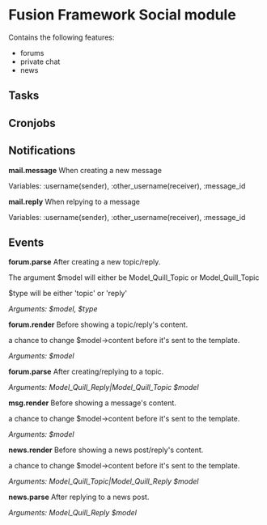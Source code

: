# Fusion Framework Social module

Contains the following features:

 - forums
 - private chat
 - news

## Tasks

## Cronjobs

## Notifications

**mail.message**
When creating a new message

Variables: :username(sender), :other_username(receiver), :message_id

**mail.reply**
When relpying to a message

Variables: :username(sender), :other_username(receiver), :message_id

## Events

**forum.parse**
After creating a new topic/reply.

The argument $model will either be Model_Quill_Topic or Model_Quill_Topic

$type will be either 'topic' or 'reply'

*Arguments: $model, $type*

**forum.render**
Before showing a topic/reply's content.

a chance to change $model->content before it's sent to the template.

*Arguments: $model*

**forum.parse**
After creating/replying to a topic.

*Arguments: Model_Quill_Reply|Model_Quill_Topic $model*

**msg.render**
Before showing a message's content.

a chance to change $model->content before it's sent to the template.

*Arguments: $model*

**news.render**
Before showing a news post/reply's content.

a chance to change $model->content before it's sent to the template.

*Arguments: Model_Quill_Topic|Model_Quill_Reply $model*

**news.parse**
After replying to a news post.

*Arguments: Model_Quill_Reply $model*